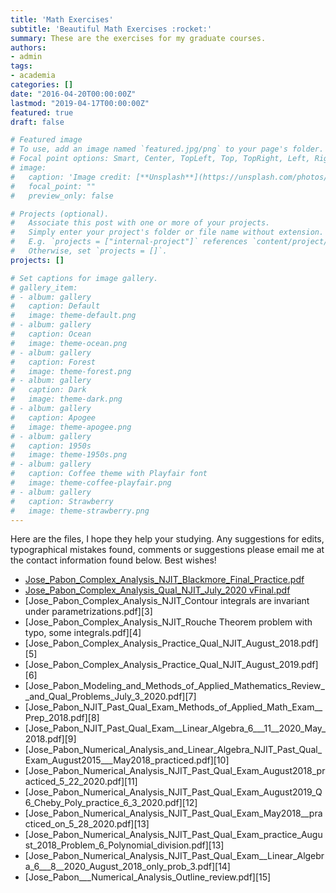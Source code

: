 ```yaml
---
title: 'Math Exercises'
subtitle: 'Beautiful Math Exercises :rocket:'
summary: These are the exercises for my graduate courses.
authors:
- admin
tags:
- academia
categories: []
date: "2016-04-20T00:00:00Z"
lastmod: "2019-04-17T00:00:00Z"
featured: true
draft: false

# Featured image
# To use, add an image named `featured.jpg/png` to your page's folder.
# Focal point options: Smart, Center, TopLeft, Top, TopRight, Left, Right, BottomLeft, Bottom, BottomRight
# image:
#   caption: 'Image credit: [**Unsplash**](https://unsplash.com/photos/CpkOjOcXdUY)'
#   focal_point: ""
#   preview_only: false

# Projects (optional).
#   Associate this post with one or more of your projects.
#   Simply enter your project's folder or file name without extension.
#   E.g. `projects = ["internal-project"]` references `content/project/deep-learning/index.md`.
#   Otherwise, set `projects = []`.
projects: []

# Set captions for image gallery.
# gallery_item:
# - album: gallery
#   caption: Default
#   image: theme-default.png
# - album: gallery
#   caption: Ocean
#   image: theme-ocean.png
# - album: gallery
#   caption: Forest
#   image: theme-forest.png
# - album: gallery
#   caption: Dark
#   image: theme-dark.png
# - album: gallery
#   caption: Apogee
#   image: theme-apogee.png
# - album: gallery
#   caption: 1950s
#   image: theme-1950s.png
# - album: gallery
#   caption: Coffee theme with Playfair font
#   image: theme-coffee-playfair.png
# - album: gallery
#   caption: Strawberry
#   image: theme-strawberry.png
---
```



Here are the files, I hope they help your studying. Any suggestions for edits, typographical mistakes found, comments or suggestions please email me at the contact information found below. Best wishes!


- [Jose_Pabon_Complex_Analysis_NJIT_Blackmore_Final_Practice.pdf][1]
- [Jose_Pabon_Complex_Analysis_Qual_NJIT_July_2020 vFinal.pdf][2]
- [Jose_Pabon_Complex_Analysis_NJIT_Contour integrals are invariant under parametrizations.pdf][3]
- [Jose_Pabon_Complex_Analysis_NJIT_Rouche Theorem problem with typo, some integrals.pdf][4]
- [Jose_Pabon_Complex_Analysis_Practice_Qual_NJIT_August_2018.pdf][5]
- [Jose_Pabon_Complex_Analysis_Practice_Qual_NJIT_August_2019.pdf][6]
- [Jose_Pabon_Modeling_and_Methods_of_Applied_Mathematics_Review__and_Qual_Problems_July_3_2020.pdf][7]
- [Jose_Pabon_NJIT_Past_Qual_Exam_Methods_of_Applied_Math_Exam__Prep_2018.pdf][8]
- [Jose_Pabon_NJIT_Past_Qual_Exam__Linear_Algebra_6___11__2020_May_2018.pdf][9]
- [Jose_Pabon_Numerical_Analysis_and_Linear_Algebra_NJIT_Past_Qual_Exam_August2015___May2018_practiced.pdf][10]
- [Jose_Pabon_Numerical_Analysis_NJIT_Past_Qual_Exam_August2018_practiced_5_22_2020.pdf][11]
- [Jose_Pabon_Numerical_Analysis_NJIT_Past_Qual_Exam_August2019_Q6_Cheby_Poly_practice_6_3_2020.pdf][12]
- [Jose_Pabon_Numerical_Analysis_NJIT_Past_Qual_Exam_May2018__practiced_on_5_28_2020.pdf][13]
- [Jose_Pabon_Numerical_Analysis_NJIT_Past_Qual_Exam_practice_August_2018_Problem_6_Polynomial_division.pdf][13]
- [Jose_Pabon_Numerical_Analysis_NJIT_Past_Qual_Exam__Linear_Algebra_6___8__2020_August_2018_only_prob_3.pdf][14]
- [Jose_Pabon___Numerical_Analysis_Outline_review.pdf][15]

[1]: files/Jose_Pabon_Complex_Analysis_NJIT_Blackmore_Final_Practice.pdf
[2]: files/Jose_Pabon_Complex_Analysis_Qual_NJIT_July_2020vFinal.pdf
